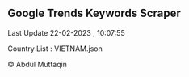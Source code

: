 

## Google Trends Keywords Scraper 
 
Last Update 22-02-2023 , 10:07:55

Country List :
VIETNAM.json



© Abdul Muttaqin 
